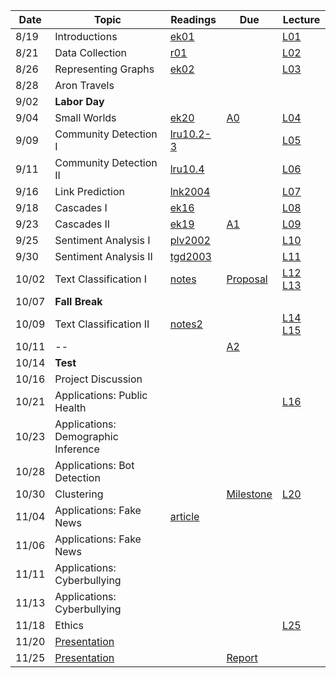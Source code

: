 

| Date  | Topic                       | Readings                      | Due           | Lecture      |
| ----- |-----------------------------|-------------------------------|---------------|--------------|
| 8/19  | Introductions               |  [ek01](read/ek-01.pdf)       |               |[L01](lec/l01)|
| 8/21  | Data Collection             |  [r01](read/r-01.pdf)         |               |[L02](lec/l02)|
| 8/26  | Representing Graphs         |  [ek02](read/ek-02.pdf)       |               |[L03](lec/l03)|
| 8/28  | Aron Travels | | |
| 9/02  | **Labor Day** | | |
| 9/04  | Small Worlds                |  [ek20](read/ek-20.pdf)       | [A0](https://github.com/iit-cs579/assignments/tree/master/a0)               |[L04](lec/l04)|
| 9/09  | Community Detection I       |  [lru10.2-3](read/lru-10.pdf) |               |[L05](lec/l05)|
| 9/11  | Community Detection II      |  [lru10.4](read/lru-10.pdf)   |               |[L06](lec/l06)|
| 9/16  | Link Prediction             |  [lnk2004](read/lnk2004.pdf)  |               |[L07](lec/l07)|
| 9/18  | Cascades I                  |  [ek16](read/ek-16.pdf)       |               |[L08](lec/l08)|
| 9/23  | Cascades II                 |  [ek19](read/ek-19.pdf)       |[A1](https://github.com/iit-cs579/assignments/tree/master/a1)               |[L09](lec/l09)|
| 9/25  | Sentiment Analysis I        |  [plv2002](read/plv2002.pdf)  |               |[L10](lec/l10)|
| 9/30  | Sentiment Analysis II       |  [tgd2003](read/tgd2003.pdf)  |             | [L11](lec/l11)             |
| 10/02 | Text Classification I                 |  [notes](/lec/l14/gd.pdf)                             |   [Proposal](https://github.com/iit-cs579/assignments/tree/master/project)              |      [L12](lec/l12) [L13](lec/l13)          |
| 10/07 | **Fall Break**              |                               |              |              |
| 10/09 | Text Classification II                 | [notes2](/lec/l14/logistic.pdf)                              |         |    [L14](lec/l14) [L15](lec/l15)       |
| 10/11 |--                |                               |    [A2](https://github.com/iit-cs579/assignments/tree/master/a2)             |         |
| 10/14 |  **Test**       |                               |             ||
| 10/16 |  Project Discussion    |                            |                ||
| 10/21 | Applications: Public Health         |                               |               |              [L16](lec/l16) |
| 10/23 | Applications: Demographic Inference   | |  | |
| 10/28 | Applications: Bot Detection   |                               | |  | 
| 10/30 | Clustering        |       |     [Milestone](https://github.com/iit-cs579/assignments/tree/master/project)            | [L20](lec/l20) |
| 11/04 | Applications: Fake News         |    [article](https://science.sciencemag.org/content/359/6380/1146.full)                             |               |  |
| 11/06 | Applications: Fake News          |                               |               |   |             
| 11/11 | Applications: Cyberbullying             |   |               |          | 
| 11/13 | Applications: Cyberbullying             |                             |  |  
| 11/18 | Ethics              |                               |             |  [L25](lec/l25)   |   |
| 11/20 | [Presentation](https://github.com/iit-cs579/assignments/tree/master/project) |
| 11/25  | [Presentation](https://github.com/iit-cs579/assignments/tree/master/project)| | [Report](https://github.com/iit-cs579/assignments/tree/master/project) 
